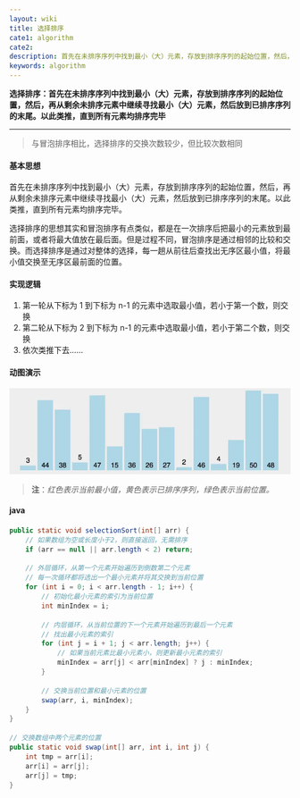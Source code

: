 ```yaml
---
layout: wiki
title: 选择排序
cate1: algorithm
cate2: 
description: 首先在未排序序列中找到最小（大）元素，存放到排序序列的起始位置，然后，再从剩余未排序元素中继续寻找最小（大）元素，然后放到已排序序列的末尾。以此类推，直到所有元素均排序完毕
keywords: algorithm
---
```




**选择排序：首先在未排序序列中找到最小（大）元素，存放到排序序列的起始位置，然后，再从剩余未排序元素中继续寻找最小（大）元素，然后放到已排序序列的末尾。以此类推，直到所有元素均排序完毕**

------



> 与冒泡排序相比，选择排序的交换次数较少，但比较次数相同



#### 基本思想

首先在未排序序列中找到最小（大）元素，存放到排序序列的起始位置，然后，再从剩余未排序元素中继续寻找最小（大）元素，然后放到已排序序列的末尾。以此类推，直到所有元素均排序完毕。

选择排序的思想其实和冒泡排序有点类似，都是在一次排序后把最小的元素放到最前面，或者将最大值放在最后面。但是过程不同，冒泡排序是通过相邻的比较和交换。而选择排序是通过对整体的选择，每一趟从前往后查找出无序区最小值，将最小值交换至无序区最前面的位置。



#### 实现逻辑

1. 第一轮从下标为 1 到下标为 n-1 的元素中选取最小值，若小于第一个数，则交换
2.  第二轮从下标为 2 到下标为 n-1 的元素中选取最小值，若小于第二个数，则交换
3.  依次类推下去……



#### 动图演示

<img src="/images/wiki/algorithm/algorithm-selection-sort_step1.webp"  />

> **注**：*红色表示当前最小值，黄色表示已排序序列，绿色表示当前位置。*



#### java

```java
public static void selectionSort(int[] arr) {
	// 如果数组为空或长度小于2，则直接返回，无需排序
    if (arr == null || arr.length < 2) return;

	// 外层循环，从第一个元素开始遍历到倒数第二个元素
	// 每一次循环都将选出一个最小元素并将其交换到当前位置
    for (int i = 0; i < arr.length - 1; i++) {
		// 初始化最小元素的索引为当前位置
        int minIndex = i;
        
		// 内层循环，从当前位置的下一个元素开始遍历到最后一个元素
		// 找出最小元素的索引
        for (int j = i + 1; j < arr.length; j++) {
			// 如果当前元素比最小元素小，则更新最小元素的索引
            minIndex = arr[j] < arr[minIndex] ? j : minIndex;
        }
        
		// 交换当前位置和最小元素的位置
        swap(arr, i, minIndex);
    }
}

// 交换数组中两个元素的位置
public static void swap(int[] arr, int i, int j) {
    int tmp = arr[i];
    arr[i] = arr[j];
    arr[j] = tmp;
}
```

